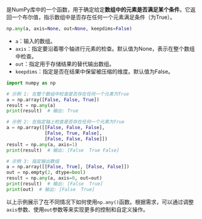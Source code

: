 是NumPy库中的一个函数，用于确定给定**数组中的元素是否满足某个条件**。它返回一个布尔值，指示数组中是否存在任何一个元素满足条件（为True）。

``` python
np.any(a, axis=None, out=None, keepdims=False)
```

- `a`：输入的数组。
- `axis`：指定要沿着哪个轴进行元素的检查。默认值为None，表示在整个数组中检查。
- `out`：指定用于存储结果的替代输出数组。
- `keepdims`：指定是否在结果中保留被压缩的维度。默认值为False。

``` python
import numpy as np

# 示例 1: 在整个数组中检查是否存在任何一个元素为True
a = np.array([False, False, True])
result = np.any(a)
print(result)  # 输出: True

# 示例 2: 在指定轴上检查是否存在任何一个元素为True
a = np.array([[False, False, False],
              [False, True, False],
              [False, False, False]])
result = np.any(a, axis=1)
print(result)  # 输出: [False  True False]

# 示例 3: 指定输出数组
a = np.array([[False, True], [False, False]])
out = np.empty(2, dtype=bool)
result = np.any(a, axis=0, out=out)
print(result)  # 输出: [False  True]
print(out)  # 输出: [False  True]
```

以上示例展示了在不同情况下如何使用`np.any()`函数。根据需求，可以通过调整`axis`参数、使用`out`参数等来实现更多的控制和自定义操作。